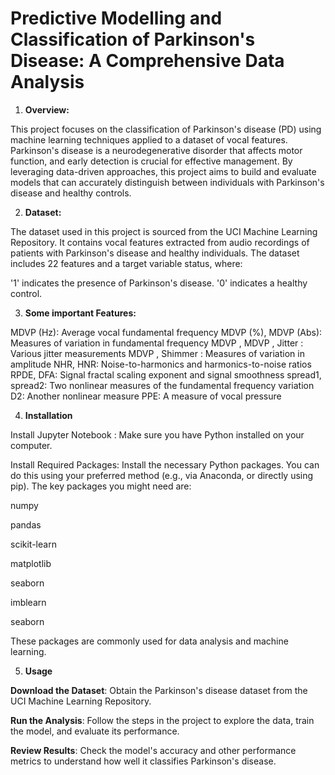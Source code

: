 # Predictive Modelling and Classification of Parkinson's Disease: A Comprehensive Data Analysis

1. **Overview:**

This project focuses on the classification of Parkinson's disease (PD) using machine learning techniques applied to a dataset of vocal features. Parkinson's disease is a neurodegenerative disorder that affects motor function, and early detection is crucial for effective management. By leveraging data-driven approaches, this project aims to build and evaluate models that can accurately distinguish between individuals with Parkinson's disease and healthy controls.

2. **Dataset:**

The dataset used in this project is sourced from the UCI Machine Learning Repository. It contains vocal features extracted from audio recordings of patients with Parkinson's disease and healthy individuals. The dataset includes 22 features and a target variable status, where:

'1' indicates the presence of Parkinson's disease.
'0' indicates a healthy control.

3. **Some important Features:**

MDVP
(Hz): Average vocal fundamental frequency
MDVP
(%), MDVP
(Abs): Measures of variation in fundamental frequency
MDVP
, MDVP
, Jitter
: Various jitter measurements
MDVP
, Shimmer
: Measures of variation in amplitude
NHR, HNR: Noise-to-harmonics and harmonics-to-noise ratios
RPDE, DFA: Signal fractal scaling exponent and signal smoothness
spread1, spread2: Two nonlinear measures of the fundamental frequency variation
D2: Another nonlinear measure
PPE: A measure of vocal pressure


4. **Installation**


Install Jupyter Notebook : Make sure you have Python installed on your computer.

Install Required Packages: Install the necessary Python packages. You can do this using your preferred method (e.g., via Anaconda, or directly using pip). The key packages you might need are:

numpy

pandas

scikit-learn

matplotlib

seaborn

imblearn

seaborn

These packages are commonly used for data analysis and machine learning.

5. **Usage**


**Download the Dataset**: Obtain the Parkinson's disease dataset from the UCI Machine Learning Repository.

**Run the Analysis**: Follow the steps in the project to explore the data, train the model, and evaluate its performance.

**Review Results**: Check the model's accuracy and other performance metrics to understand how well it classifies Parkinson's disease.
